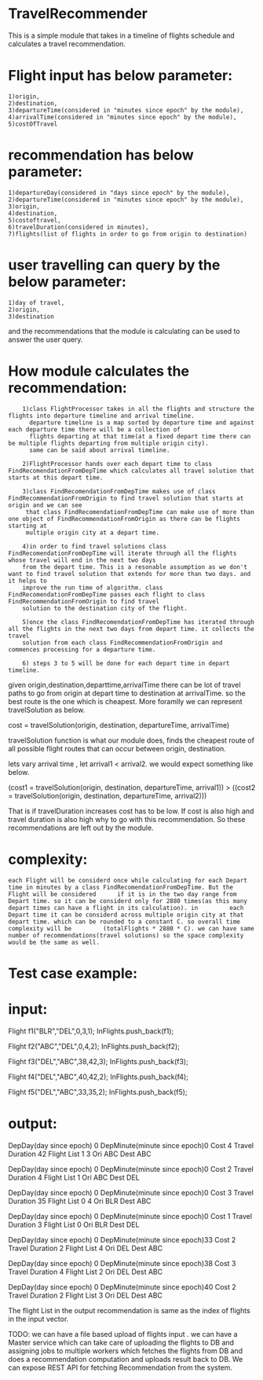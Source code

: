 # TravelRecommender
This is a simple module that takes in a timeline of flights schedule and calculates a travel recommendation.

# Flight input has below parameter:
	1)origin,
	2)destination,
	3)departureTime(considered in "minutes since epoch" by the module),
	4)arrivalTime(considered in "minutes since epoch" by the module),
	5)costOfTravel

# recommendation has below parameter:
	1)departureDay(considered in "days since epoch" by the module),
	2)departureTime(considered in "minutes since epoch" by the module),
	3)origin,
	4)destination,
	5)costoftravel,
	6)travelDuration(considered in minutes),
	7)flights(list of flights in order to go from origin to destination)


# user travelling can query by the below parameter:
	1)day of travel,
	2)origin,
	3)destination

and the recommendations that the module is calculating can be used to answer the user query.

# How module calculates the recommendation:
		1)class FlightProcessor takes in all the flights and structure the flights into departure timeline and arrival timeline.
		  departure timeline is a map sorted by departure time and against each departure time there will be a collection of
		  flights departing at that time(at a fixed depart time there can be multiple flights departing from multiple origin city).
		  same can be said about arrival timeline.

		2)FlightProcessor hands over each depart time to class FindRecomendationFromDepTime which calculates all travel solution that starts at this depart time.

		3)class FindRecomendationFromDepTime makes use of class FindRecommendationFromOrigin to find travel solution that starts at origin and we can see
		 that class FindRecomendationFromDepTime can make use of more than one object of FindRecommendationFromOrigin as there can be flights starting at
		 multiple origin city at a depart time.

		4)in order to find travel solutions class FindRecomendationFromDepTime will iterate through all the flights whose travel will end in the next two days
		from the depart time. This is a resonable assumption as we don't want to find travel solution that extends for more than two days. and it helps to
		improve the run time of algorithm. class FindRecomendationFromDepTime passes each flight to class FindRecommendationFromOrigin to find travel
        solution to the destination city of the flight.

		5)once the class FindRecomendationFromDepTime has iterated through all the flights in the next two days from depart time. it collects the travel
		solution from each class FindRecommendationFromOrigin and commences processing for a departure time.

		6) steps 3 to 5 will be done for each depart time in depart timeline.




given origin,destination,departtime,arrivalTime there can be lot of travel paths to go from origin at depart time to destination at arrivalTime. so the best route is the one which is cheapest.
More foramlly we can represent travelSolution as below.

cost = travelSolution(origin, destination, departureTime, arrivalTime)

travelSolution function is what our module does, finds the cheapest route of all possible flight routes that can occur between origin, destination.

lets vary arrival time , let arrival1 < arrival2. we would expect something like below.

(cost1 = travelSolution(origin, destination, departureTime, arrival1)) > ((cost2 = travelSolution(origin, destination, departureTime, arrival2)))

That is if travelDuration increases cost has to be low. If cost is also high and travel duration is also high why to go with this recommendation. So these recommendations are left out by the module.


# complexity:
	each Flight will be considerd once while calculating for each Depart time in minutes by a class FindRecomendationFromDepTime. But the Flight will be considered  	 if it is in the two day range from Depart time. so it can be considerd only for 2880 times(as this many depart times can have a flight in its calculation). in         each Depart time it can be considerd across multiple origin city at that depart time. which can be rounded to a constant C. so overall time complexity will be         (totalFlights * 2880 * C). we can have same number of recommendations(travel solutions) so the space complexity would be the same as well.



# Test case example:

# input:
Flight f1("BLR","DEL",0,3,1);
InFlights.push_back(f1);

Flight f2("ABC","DEL",0,4,2);
InFlights.push_back(f2);

Flight f3("DEL","ABC",38,42,3);
InFlights.push_back(f3);

Flight f4("DEL","ABC",40,42,2);
InFlights.push_back(f4);

Flight f5("DEL","ABC",33,35,2);
InFlights.push_back(f5);

# output:
DepDay(day since epoch) 0
DepMinute(minute since epoch)0
Cost 4
Travel Duration 42
Flight List 1 3
Ori ABC
Dest ABC

DepDay(day since epoch) 0
DepMinute(minute since epoch)0
Cost 2
Travel Duration 4
Flight List 1
Ori ABC
Dest DEL

DepDay(day since epoch) 0
DepMinute(minute since epoch)0
Cost 3
Travel Duration 35
Flight List 0 4
Ori BLR
Dest ABC

DepDay(day since epoch) 0
DepMinute(minute since epoch)0
Cost 1
Travel Duration 3
Flight List 0
Ori BLR
Dest DEL

DepDay(day since epoch) 0
DepMinute(minute since epoch)33
Cost 2
Travel Duration 2
Flight List 4
Ori DEL
Dest ABC

DepDay(day since epoch) 0
DepMinute(minute since epoch)38
Cost 3
Travel Duration 4
Flight List 2
Ori DEL
Dest ABC

DepDay(day since epoch) 0
DepMinute(minute since epoch)40
Cost 2
Travel Duration 2
Flight List 3
Ori DEL
Dest ABC

The flight List in the output recommendation is same as the index of flights in the input vector.


TODO:
	we can have a file based upload of flights input . we can have a Master service which can take care of uploading the flights to DB and assigning jobs to 	 multiple workers which fetches the  flights from DB and does a recommendation computation and uploads result back to DB. We can expose REST API for fetching
	Recommendation from the system.



